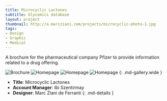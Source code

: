 ```yaml
---
title: Microcyclic Lactones
subtitle: Glycomics database
layout: project
thumbnail: http://a.marcziani.com/projects/microcyclic-photo-1.jpg
tags:
- Design
- Graphic
- Medical
---
```


A brochure for the pharmaceutical company Pfizer to provide information related to a drug offering.

![Brochure][I2]
![Homepage][I3]
![Homepage][I4]
![Homepage][I5]
{: .md-gallery.wide }

* __Title__: Microcyclic Lactones
* __Account Manager__: Ibi Szentirmay
* __Designer__: Marc Ziani de Ferranti
{: .md-details }


[I1]: http://a.marcziani.com/projects/microcyclic-photo-1.jpg
[I2]: http://a.marcziani.com/projects/microcyclic-photo-2.jpg
[I3]: http://a.marcziani.com/projects/microcyclic-photo-3.jpg
[I4]: http://a.marcziani.com/projects/microcyclic-photo-4.jpg
[I5]: http://a.marcziani.com/projects/microcyclic-photo-5.jpg

